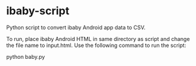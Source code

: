 ibaby-script
============

Python script to convert ibaby Android app data to CSV.

To run, place ibaby Android HTML in same directory as script and change the
file name to input.html. Use the following command to run the script:

python baby.py
